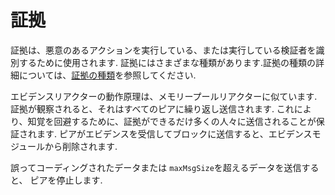 # 証拠

証拠は、悪意のあるアクションを実行している、または実行している検証者を識別するために使用されます. 証拠にはさまざまな種類があります.証拠の種類の詳細については、[証拠の種類](https://docs.tendermint.com/master/spec/core/data_structures.html#evidence)を参照してください.

エビデンスリアクターの動作原理は、メモリープールリアクターに似ています. 証拠が観察されると、それはすべてのピアに繰り返し送信されます. これにより、知覚を回避するために、証拠ができるだけ多くの人々に送信されることが保証されます. ピアがエビデンスを受信して​​ブロックに送信すると、エビデンスモジュールから削除されます.

誤ってコーディングされたデータまたは `maxMsgSize`を超えるデータを送信すると、
ピアを停止します.
